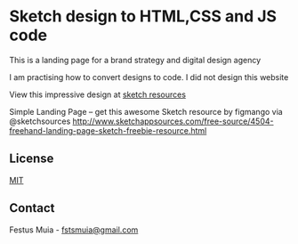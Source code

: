 # Sketch design to HTML,CSS and JS code

This is a landing page for a brand strategy and digital design agency

I am practising how to convert designs to code. I did not design this website

View this impressive design at [sketch resources](https://www.sketchappsources.com)

Simple Landing Page – get this awesome Sketch resource by figmango via @sketchsources http://www.sketchappsources.com/free-source/4504-freehand-landing-page-sketch-freebie-resource.html

## License

[MIT](https://choosealicense.com/licenses/mit)

## Contact

Festus Muia - fstsmuia@gmail.com

